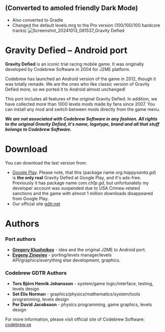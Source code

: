 ## (Converted to amoled friendly Dark Mode)
- Also converted to Gradle
- Changed the default levels.mrg to the Pro version (100/100/100 hardcore tracks)
![Screenshot_20241013_081537_Gravity Defied](https://github.com/user-attachments/assets/2ef6ca1f-09e4-464d-81c2-82ad4ab80630)



# Gravity Defied – Android port
**Gravity Defied** is an iconic trial racing mobile game. It was originally developed by Codebrew Software in 2004 for J2ME platform.

Codebrew has launched an Android version of the game in 2012, though it was totally remade. We are the ones who like classic version of Gravity Defied more, so we ported it to Android almost unchanged!

This port includes all features of the original Gravity Defied. In addition, we have collected more than 1000 levels mods made by fans since 2007. You can install any mod and switch between mods directly from the game menu.

***We are not associated with Codebrew Software in any fashion. All rights to the original Gravity Defied, it's name, logotype, brand and all that stuff belongs to Codebrew Software.***

# Download
You can download the last version from:

* [Google Play](https://play.google.com/store/apps/details?id=org.happysanta.gd). Please note, that this (package name *org.happysanta.gd*) is **the only real** Gravity Defied at Google Play, and it's ads-free. Previously it has package name *com.ch1p.gd*, but unfortunately my developer account was suspended due to USA Crimea-related sanctions and the game with almost 1 million downloads disappeared from Google Play.
* Our official site [gdtr.net](http://gdtr.net)

# Authors
### Port authors

* **[Gregory Klushnikov](https://vk.com/grishka)** - idea and the original J2ME to Android port.
* **[Evgeny Zinoviev](https://vk.com/ez)** - porting/levels manager/levels API/graphics/everything else development, graphics.

### Codebrew GDTR Authors

* **Tors Björn Henrik Johansson** - system/game logic/interface, testing, levels design
* **Set Elis Norman** - graphics/physics/mathematics/system/tools programming, levels design
* **Per David Jacobsson** - physics programming, game graphics, levels design

For more information, please visit official site of Codebrew Software: [codebrew.se](http://codebrew.se)

